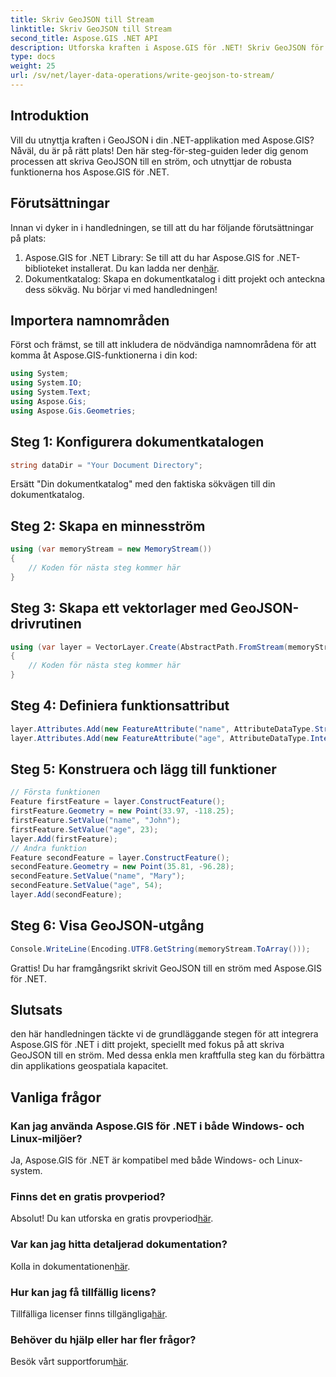 ```yaml
---
title: Skriv GeoJSON till Stream
linktitle: Skriv GeoJSON till Stream
second_title: Aspose.GIS .NET API
description: Utforska kraften i Aspose.GIS för .NET! Skriv GeoJSON för att streama utan ansträngning. Ladda ner nu för sömlös geospatial integration.
type: docs
weight: 25
url: /sv/net/layer-data-operations/write-geojson-to-stream/
---
```

## Introduktion
Vill du utnyttja kraften i GeoJSON i din .NET-applikation med Aspose.GIS? Nåväl, du är på rätt plats! Den här steg-för-steg-guiden leder dig genom processen att skriva GeoJSON till en ström, och utnyttjar de robusta funktionerna hos Aspose.GIS för .NET.
## Förutsättningar
Innan vi dyker in i handledningen, se till att du har följande förutsättningar på plats:
1. Aspose.GIS for .NET Library: Se till att du har Aspose.GIS for .NET-biblioteket installerat. Du kan ladda ner den[här](https://releases.aspose.com/gis/net/).
2. Dokumentkatalog: Skapa en dokumentkatalog i ditt projekt och anteckna dess sökväg.
Nu börjar vi med handledningen!
## Importera namnområden
Först och främst, se till att inkludera de nödvändiga namnområdena för att komma åt Aspose.GIS-funktionerna i din kod:
```csharp
using System;
using System.IO;
using System.Text;
using Aspose.Gis;
using Aspose.Gis.Geometries;
```
## Steg 1: Konfigurera dokumentkatalogen
```csharp
string dataDir = "Your Document Directory";
```
Ersätt "Din dokumentkatalog" med den faktiska sökvägen till din dokumentkatalog.
## Steg 2: Skapa en minnesström
```csharp
using (var memoryStream = new MemoryStream())
{
    // Koden för nästa steg kommer här
}
```
## Steg 3: Skapa ett vektorlager med GeoJSON-drivrutinen
```csharp
using (var layer = VectorLayer.Create(AbstractPath.FromStream(memoryStream), Drivers.GeoJson))
{
    // Koden för nästa steg kommer här
}
```
## Steg 4: Definiera funktionsattribut
```csharp
layer.Attributes.Add(new FeatureAttribute("name", AttributeDataType.String));
layer.Attributes.Add(new FeatureAttribute("age", AttributeDataType.Integer));
```
## Steg 5: Konstruera och lägg till funktioner
```csharp
// Första funktionen
Feature firstFeature = layer.ConstructFeature();
firstFeature.Geometry = new Point(33.97, -118.25);
firstFeature.SetValue("name", "John");
firstFeature.SetValue("age", 23);
layer.Add(firstFeature);
// Andra funktion
Feature secondFeature = layer.ConstructFeature();
secondFeature.Geometry = new Point(35.81, -96.28);
secondFeature.SetValue("name", "Mary");
secondFeature.SetValue("age", 54);
layer.Add(secondFeature);
```
## Steg 6: Visa GeoJSON-utgång
```csharp
Console.WriteLine(Encoding.UTF8.GetString(memoryStream.ToArray()));
```
Grattis! Du har framgångsrikt skrivit GeoJSON till en ström med Aspose.GIS för .NET.
## Slutsats
den här handledningen täckte vi de grundläggande stegen för att integrera Aspose.GIS för .NET i ditt projekt, speciellt med fokus på att skriva GeoJSON till en ström. Med dessa enkla men kraftfulla steg kan du förbättra din applikations geospatiala kapacitet.
## Vanliga frågor
### Kan jag använda Aspose.GIS för .NET i både Windows- och Linux-miljöer?
Ja, Aspose.GIS för .NET är kompatibel med både Windows- och Linux-system.
### Finns det en gratis provperiod?
 Absolut! Du kan utforska en gratis provperiod[här](https://releases.aspose.com/).
### Var kan jag hitta detaljerad dokumentation?
 Kolla in dokumentationen[här](https://reference.aspose.com/gis/net/).
### Hur kan jag få tillfällig licens?
 Tillfälliga licenser finns tillgängliga[här](https://purchase.aspose.com/temporary-license/).
### Behöver du hjälp eller har fler frågor?
 Besök vårt supportforum[här](https://forum.aspose.com/c/gis/33).